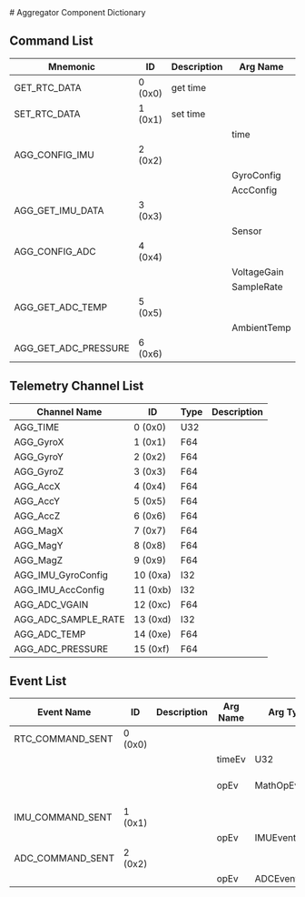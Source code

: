<title>Aggregator Component Dictionary</title>
# Aggregator Component Dictionary


## Command List

|Mnemonic|ID|Description|Arg Name|Arg Type|Comment
|---|---|---|---|---|---|
|GET_RTC_DATA|0 (0x0)|get time| | |
|SET_RTC_DATA|1 (0x1)|set time| | |
| | | |time|U32||
|AGG_CONFIG_IMU|2 (0x2)|| | |
| | | |GyroConfig|I32||
| | | |AccConfig|I32||
|AGG_GET_IMU_DATA|3 (0x3)|| | |
| | | |Sensor|SensorType||
|AGG_CONFIG_ADC|4 (0x4)|| | |
| | | |VoltageGain|F64||
| | | |SampleRate|I32||
|AGG_GET_ADC_TEMP|5 (0x5)|| | |
| | | |AmbientTemp|F64||
|AGG_GET_ADC_PRESSURE|6 (0x6)|| | |

## Telemetry Channel List

|Channel Name|ID|Type|Description|
|---|---|---|---|
|AGG_TIME|0 (0x0)|U32||
|AGG_GyroX|1 (0x1)|F64||
|AGG_GyroY|2 (0x2)|F64||
|AGG_GyroZ|3 (0x3)|F64||
|AGG_AccX|4 (0x4)|F64||
|AGG_AccY|5 (0x5)|F64||
|AGG_AccZ|6 (0x6)|F64||
|AGG_MagX|7 (0x7)|F64||
|AGG_MagY|8 (0x8)|F64||
|AGG_MagZ|9 (0x9)|F64||
|AGG_IMU_GyroConfig|10 (0xa)|I32||
|AGG_IMU_AccConfig|11 (0xb)|I32||
|AGG_ADC_VGAIN|12 (0xc)|F64||
|AGG_ADC_SAMPLE_RATE|13 (0xd)|I32||
|AGG_ADC_TEMP|14 (0xe)|F64||
|AGG_ADC_PRESSURE|15 (0xf)|F64||

## Event List

|Event Name|ID|Description|Arg Name|Arg Type|Arg Size|Description
|---|---|---|---|---|---|---|
|RTC_COMMAND_SENT|0 (0x0)|| | | | |
| | | |timeEv|U32|||
| | | |opEv|MathOpEv||The requested operation|
|IMU_COMMAND_SENT|1 (0x1)|| | | | |
| | | |opEv|IMUEventEnum|||
|ADC_COMMAND_SENT|2 (0x2)|| | | | |
| | | |opEv|ADCEventEnum|||
